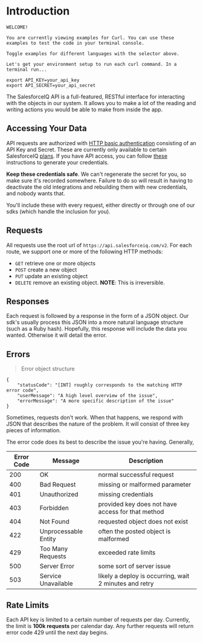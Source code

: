 # Introduction

```shell
WELCOME!

You are currently viewing examples for Curl. You can use these examples to test the code in your terminal console.

Toggle examples for different languages with the selector above.

Let's get your environment setup to run each curl command. In a terminal run...

export API_KEY=your_api_key
export API_SECRET=your_api_secret
```

The SalesforceIQ API is a full-featured, RESTful interface for interacting with the objects in our system. It allows you to make a lot of the reading and writing actions you would be able to make from inside the app. 

## Accessing Your Data

API requests are authorized with [HTTP basic authentication](https://en.wikipedia.org/wiki/Basic_access_authentication) consisting of an API Key and Secret. These are currently only available to certain SalesforceIQ [plans](https://help.salesforceiq.com/index.php?p=articles/compare-billing-plans). If you have API access, you can follow [these](https://help.salesforceiq.com/articles/set-up-api-access) instructions to generate your credentials. 

__Keep these credentials safe__. We can't regenerate the secret for you, so make sure it's recorded somewhere. Failure to do so will result in having to deactivate the old integrations and rebuilding them with new credentials, and nobody wants that. 

You'll include these with every request, either directly or through one of our sdks (which handle the inclusion for you). 

## Requests

All requests use the root url of `https://api.salesforceiq.com/v2`. For each route, we support one or more of the following HTTP methods: 

* `GET` retrieve one or more objects
* `POST` create a new object
* `PUT` update an existing object
* `DELETE` remove an existing object. __NOTE__: This is irreversible. 

## Responses

Each request is followed by a response in the form of a JSON object. Our sdk's usually process this JSON into a more natural language structure (such as a Ruby hash). Hopefully, this response will include the data you wanted. Otherwise it will detail the error.

## Errors

> Error object structure

```
{
    "statusCode": "[INT] roughly corresponds to the matching HTTP error code",
    "userMessage": "A high level overview of the issue",
    "errorMessage": "A more specific description of the issue"
}
```

Sometimes, requests don't work. When that happens, we respond with JSON that describes the nature of the problem. It will consist of three key pieces of information.



The error code does its best to describe the issue you're having. Generally, 

Error Code|Message|Description
---|---|---
200 | OK | normal successful request
400 | Bad Request | missing or malformed parameter
401 | Unauthorized | missing credentials
403 | Forbidden | provided key does not have access for that method
404 | Not Found | requested object does not exist
422 | Unprocessable Entity | often the posted object is malformed
429 | Too Many Requests | exceeded rate limits 
500 | Server Error | some sort of server issue
503 | Service Unavailable | likely a deploy is occurring, wait 2 minutes and retry

## Rate Limits

Each API key is limited to a certain number of requests per day. Currently, the limit is __100k requests__ per calendar day. Any further requests will return error code 429 until the next day begins.